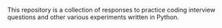This repository is a collection of responses to practice coding interview questions and other various experiments written in Python.